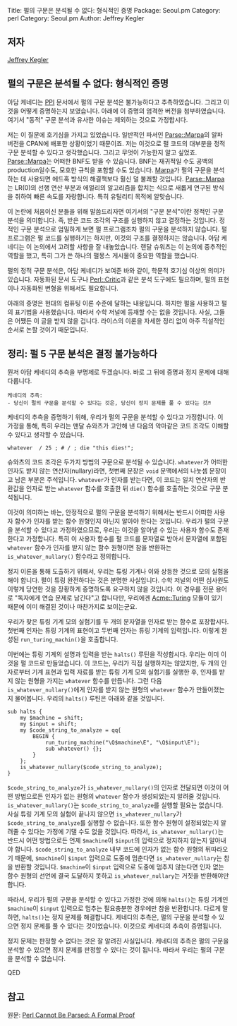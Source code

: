 Title:    펄의 구문은 분석될 수 없다: 형식적인 증명
Package:  Seoul.pm
Category: perl
Category: Seoul.pm
Author:   Jeffrey Kegler


저자
-----

[Jeffrey Kegler](http://www.perlmonks.org/?node_id=641652)


펄의 구문은 분석될 수 없다: 형식적인 증명
-----------------------------------------

<!--
Perl Cannot Be Parsed: A Formal Proof
-->

<!--
[ UPDATE 27 Aug 2009: Readers interested in the topic of this node will want to look first (or instead) at the series of three articles I wrote for The Perl Review, now available online. They lay this proof out more carefully and with thorough explanations, in three different versions. ]
-->

<!--
[ At this point this post should be considered mainly of historical interest. One especial defect is that it frames the issue in terms of "static parsing", implying that there are no similar issues with "dynamic" parsing. ]
-->

<!--
In the man page for PPI, Adam Kennedy conjectures that perl is unparseable, and suggests how to prove it. Below I carry out a rigorous version of the proof, which should put the matter beyond doubt.
-->

아담 케네디는 [PPI](module-ppi) 문서에서 펄의 구문 분석은 불가능하다고 추측하였습니다.
그리고 이것을 어떻게 증명하는지 보였습니다. 아래에 이 증명의 엄격한 버전을 첨부하였습니다.
여기서 "동적" 구문 분석과 유사한 이슈는 제외하는 것으로 가정합시다.

<!--
I've become interested in the question because I've just released an alpha version of a general parser (Parse::Marpa) on CPAN, which I think will allow static parsing of large portions of Perl 5, and I wanted to know what is achievable. Parse::Marpa accepts any BNF that's free of infinite loops. The BNF can be recursive, have empty productions or even be ambiguous. If Marpa works for parsing Perl 5, it will do it with a lot less cruft than ad hoc solutions. Parse::Marpa is based on new research into combining LR(0) precomputation with Earley's algorithm and so far speed seems good -- quite acceptable for utility purposes.
-->

저는 이 질문에 호기심을 가지고 있었습니다.
일반적인 파서인 [Parse::Marpa][module-parse-marpa]의 알파 버전을 CPAN에 배포한 상황이었기 때문이죠.
저는 이것으로 펄 코드의 대부분을 정적 구문 분석할 수 있다고 생각했습니다.
그리고 무엇이 가능한지 알고 싶었죠. [Parse::Marpa][module-parse-marpa]는 어떠한 BNF도 받을 수 있습니다.
BNF는 재귀적일 수도 공백의 production일수도, 모호한 규칙을 포함할 수도 있습니다.
[Marpa][module-parse-marpa]가 펄의 구문을 분석하는 데 사용되면 에드혹 방식의 해결책보다 훨신 덜 불쾌할 것입니다.
[Parse::Marpa][module-parse-marpa]는 LR(0)의 선행 연산 부분과 에얼리의 알고리즘을 합치는 식으로
새롭게 연구된 방식을 취하여 빠른 속도를 자랑합니다.
특히 유틸리티 목적에 알맞습니다.

<!--
For those not familiar with the history of this discussion, the term "parse" here is being used in its strict sense to mean static parsing -- taking a piece of code and determining its structure without executing it. In that strict sense the Perl program does not parse Perl. The Perl program executes Perl code, but does not determine its structure. Adam Kennedy gives a good account of the discussion. Randal Schwartz played a key role in it, and one of his perlmonks nodes is pivotal.
-->

이 논란에 처음이신 분들을 위해 말씀드리자면 여기서의 "구문 분석"이란 정적인 구문 분석을 의미합니다.
즉, 받은 코드 조각의 구조를 실행하지 않고 결정하는 것입니다.
정적인 구문 분석으로 엄밀하게 보면 펄 프로그램조차 펄의 구문을 분석하지 않습니다.
펄 프로그램은 펄 코드를 실행하기는 하지만, 이것의 구조를 결정하지는 않습니다.
아담 케네디는 이 논의에서 고려할 사항을 잘 내놓았습니다.
랜달 슈워츠는 이 논의에 중추적인 역할을 했고, 특히 그가 쓴 하나의 펄몽스 게시물이 중요한 역할을 했습니다.

<!--
Static parsing of Perl 5 is of a lot more than academic interest, as Adam Kennedy shows. It is needed for automated documentation tools, analyzers like Perl::Critic, presentation tools, automatic transformation of Perl code, etc.
-->

펄의 정적 구문 분석은, 아담 케네디가 보여준 바와 같이, 학문적 호기심 이상의 의미가 있습니다.
자동화된 문서 도구나 [Perl::Critic][module-perl-critic]과 같은 분석 도구에도 필요하며,
펄의 표현이나 자동화된 변형을 위해서도 필요합니다.

<!--
The proof which follows meets the current level of rigor in Theory of Computation, but is written using Perl and Perl notation. That would make the following unacceptable to a math journal, but they wouldn't take it anyway, because the theorem is a very straightforward consequence of Rice's Theorem. 
-->

아래의 증명은 현대의 컴퓨팅 이론 수준에 달하는 내용입니다.
하지만 펄을 사용하고 펄의 표기법을 사용했습니다.
따라서 수학 저널에 등재할 수는 없을 것입니다.
사실, 그들은 어쨌든 이 글을 받지 않을 겁니다.
라이스의 이론을 자세한 정리 없이 아주 직설적인 순서로 논할 것이기 때문입니다.

<!--
Theorem: Parsing Perl 5 is Undecidable
-->

정리: 펄 5 구문 분석은 결정 불가능하다
---------------------------------------

<!--
We first establish Adam Kennedy's conjecture as a lemma. The proof will follow immediately from that and the Halting Theorem.
-->

뭔저 아담 케네디의 추측을 부명제로 두겠습니다.
바로 그 뒤에 증명과 정지 문제에 대해 다룹니다.

<!--
Kennedy's Lemma: If you can parse Perl, you can solve the Halting Problem.
-->

    케네디의 추측:
    - 당신이 펄의 구문을 분석할 수 있다는 것은, 당신이 정지 문제를 풀 수 있다는 것♬

<!--
To prove Kennedy's Lemma, we assume that we can parse Perl. In particular this means we can take the following devilish snippet of code, concocted by Randal Schwartz, and determine the correct parse for it:
-->

케네디의 추측을 증명하기 위해, 우리가 펄의 구문을 분석할 수 있다고 가정합니다.
이 가정을 통해, 특히 우리는 맨달 슈와츠가 고안해 낸 다음의 악마같은 코드 조각도 이해할 수 있다고 생각할 수 있습니다.

    whatever  / 25 ; # / ; die "this dies!"; 

<!--
    Schwartz's Snippet can parse two different ways: if whatever is nullary (that is, takes no arguments), the first statement is a division in void context, and the rest of the line is a comment. If whatever takes an argument, Schwartz's Snippet parses as a call to the whatever function with the result of a match operator, then a call to the die() function.
-->

슈와츠의 코드 조각은 두가지 방법의 구문으로 분석될 수 있습니다.
`whatever`가 어떠한 인자도 받지 않는 연산자(nullary)라면, 첫번째 문장은 `void` 문맥에서의 나눗셈 문장이고 남은 부분은 주석입니다.
`whatever`가 인자를 받는다면, 이 코드는 일치 연산자의 반환값을 인자로 받는 `whatever` 함수를 호출한 뒤 `die()` 함수를 호출하는 것으로 구문 분석됩니다.

<!--
This means that, in order to statically parse Perl, it must be possible to determine from a string of Perl 5 code whether it establishes a nullary prototype for the whatever subroutine. Since we've assumed we can parse Perl, we can assume that a subroutine to do this exists. Call the subroutine which takes as its only argument a Perl 5 code string, and returns true if and only if that code string establishes a nullary prototype for the whatever subroutine, is_whatever_nullary().
-->

이것이 의미하는 바는, 안정적으로 펄의 구문을 분석하기 위해서는
반드시 어떠한 사용자 함수가 인자를 받는 함수 원형인지 아닌지 알아야 한다는 것입니다.
우리가 펄의 구문을 분석할 수 있다고 가정하였으므로, 우리는 이것을 알아낼 수 있는 사용자 함수도 존재한다고 가정합니다.
특히 이 사용자 함수를 펄 코드를 문자열로 받아서
문자열에 포함된 `whatever` 함수가 인자를 받지 않는 함수 원형이면 참을 반환하는 `is_whatever_nullary()` 함수라고 정의합니다.

<!--
To drag the Halting Theorem into this, we'll need to simulate a Turing machine or its equivalent. It's very evident that Perl 5 is Turing-complete. No referee at a math journal would require something that obvious and that tedious to be proved. The term used in these cases is "left as an exercise to the reader". But in this case, there is an Acme::Turing, so the exercise apparently has already been done.
-->

정지 이론을 통해 도출하기 위해서, 우리는 튜링 기계나 이와 상등한 것으로 모의 실험을 해야 합니다.
펄이 튜링 완전하다는 것은 분명한 사실입니다.
수학 저널의 어떤 심사원도 이렇게 당연한 것을 장황하게 증명하도록 요구하지 않을 것입니다.
이 경우를 전문 용어로 "독자에게 연습 문제로 남긴다"고 합니다만,
우리에겐 [Acme::Turing](http://p3rl.org/Acme::Turing) 모듈이 있기 때문에 이미 해결된 것이나 마찬가지로 보이는군요.

<!--
We wrap the Turing machine simulator of our choice in a routine that takes two strings as its arguments, and treats the first string as the representation of a Turing machine, and the second as its input. Call this run_turing_machine.
-->

우리가 찾은 튜링 기계 모의 실험기를 두 개의 문자열을 인자로 받는 함수로 포장합시다.
첫번째 인자는 튜링 기계의 표현이고 두번째 인자는 튜링 기계의 입력입니다.
이렇게 완성된 `run_turing_machin()`을 호출합니다.

<!--
Now we write a routine, call it halts(), which takes the description of a Turing machine and its input. We have it create (but not run) a Perl 5 code string to run the Turing machine simulator on the machine description and input from our two arguments, and then establish a nullary prototype for whatever. We next ask is_whatever_nullary() whether the nullary prototype for whatever was established. Our halts() routine might look like this:
-->

이번에는 튜링 기계의 설명과 입력을 받는 `halts()` 루틴을 작성합시다.
우리는 이미 이것을 펄 코드로 만들었습니다.
이 코드는, 우리가 직접 실행하지는 않았지만, 두 개의 인자로부터 기계 표현과 입력 자료를 받는
튜링 기계 모의 실험기를 실행한 후, 인자를 받지 않는 원형을 가지는 `whatever` 함수를 만듭니다.
그런 다음 `is_whatever_nullary()`에게 인자를 받지 않는 원형의 `whatever` 함수가 만들어졌는지 물어봅니다.
우리의 `halts()` 루틴은 아래와 같을 것입니다.

    sub halts {
        my $machine = shift;
        my $input = shift;
        my $code_string_to_analyze = qq{
            BEGIN {
                run_turing_machine("\Q$machine\E", "\Q$input\E");
                sub whatever() {};
            }
        };
        is_whatever_nullary($code_string_to_analyze);
    }

<!--
    $code_string_to_analyze is passed as an argument to is_whatever_nullary(), which claims to be able to figure out, somehow, if the nullary whatever prototype is established. is_whatever_nullary() does not necessarily run $code_string_to_analyze. In fact if the Turing machine simulation does not halt, is_whatever_nullary() can't run $code_string_to_analyze, not and live up to the assumption that it will tell us whether the prototype is established or not. To do this, is_whatever_nullary() must somehow figure out when $machine does not halt with $input. Since the next thing in $code_string_to_analyze is the nullary prototype, if $machine halts with $input, is_whatever_nullary() will return true. If $machine does not halt with $input, the statement establishing the nullary whatever prototype will never be reached, and is_whatever_nullary() must return false.
-->

`$code_string_to_analyze`가 `is_whatever_nullary()`의 인자로 전달되면
이것이 어떤 방법으로든 인자가 없는 원형의 `whatever` 함수가 생성되었는지 알려줄 것입니다.
`is_whatever_nullary()`는 `$code_string_to_analyze`를 실행할 필요는 없습니다.
사실 튜링 기계 모의 실험이 끝나지 않으면 `is_whatever_nullary`가 `$code_string_to_analyze`를 실행할 수 없습니다.
또한 함수 원형이 설정되었는지 알려줄 수 있다는 가정에 기댈 수도 없을 것입니다.
따라서, `is_whatever_nullary()`는 반드시 어떤 방법으로든 언제 `$machine`이 `$input`의 입력으로 정지하지 않는지 알아내야 합니다.
`$code_string_to_analyze` 내부 코드에 인자가 없는 함수 원형의 뒤따라오기 때문에,
`$machine`이 `$input` 입력으로 도중에 멈춘다면 `is_whatever_nullary`는 참을 반환할 것입니다.
`$machine`이 `$input` 입력으로 도중에 멈추지 않는다면 인자 없는 함수 원형의 선언에 결국 도달하지 못하고
`is_whatever_nullary`는 거짓을 반환해야만 합니다.

<!--
So, given the assumption that we can parse Perl, halts() returns true if and only if the Turing machine $machine halts with input $input. In other words, halts() solves the Halting Problem. Kennedy's Lemma was that, if you can parse Perl, you can solve the Halting Problem. So this proves Kennedy's Lemma.
-->

따라서, 우리가 펄의 구문을 분석할 수 있다고 가정한 것에 의해 `halts()`는
튜링 기계인 `$machine`이 `$input` 입력으로 멈추는 필요충분한 경우에만 참을 반환합니다.
다르게 말하면, `halts()`는 정지 문제를 해결합니다.
케네디의 추측은, 펄의 구문을 분석할 수 있으면 정지 문제를 풀 수 있다는 것이었습니다.
이것으로 케네디의 추측이 증명됩니다.

<!--
It's well known that the Halting Problem cannot be solved. Kennedy's Lemma establishes that if we can parse Perl 5, we can solve the Halting Problem. Therefore we cannot parse Perl 5.
-->

정지 문제는 판정할 수 없다는 것은 잘 알려진 사실입니다.
케네디의 추측은 펄의 구문을 분석할 수 있으면 정지 문제를 판정할 수 있다는 것이 됩니다.
따라서 우리는 펄의 구문을 분석할 수 없습니다.

<!--
QED 
-->

QED

참고
-----

원문: [Perl Cannot Be Parsed: A Formal Proof](http://www.perlmonks.org/?node_id=663393)


[module-parse-marpa]: http://metacpan.org/module/Marpa::PP
[module-perl-critic]: http://metacpan.org/module/Perl::Critic
[module-ppi]:         http://metacpan.org/module/PPI